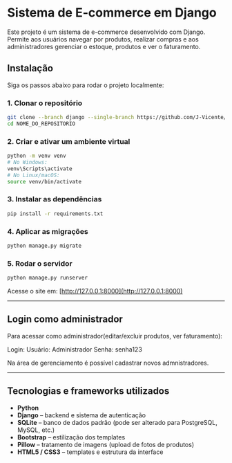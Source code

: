 
# Sistema de E-commerce em Django

Este projeto é um sistema de e-commerce desenvolvido com Django. Permite aos usuários navegar por produtos, realizar compras e aos administradores gerenciar o estoque, produtos e ver o faturamento.

## Instalação

Siga os passos abaixo para rodar o projeto localmente:

### 1. Clonar o repositório

```bash
git clone --branch django --single-branch https://github.com/J-Vicente/trilha-backend.git
cd NOME_DO_REPOSITORIO
```

### 2. Criar e ativar um ambiente virtual

```bash
python -m venv venv
# No Windows:
venv\Scripts\activate
# No Linux/macOS:
source venv/bin/activate
```

### 3. Instalar as dependências

```bash
pip install -r requirements.txt
```

### 4. Aplicar as migrações

```bash
python manage.py migrate
```

### 5. Rodar o servidor

```bash
python manage.py runserver
```

Acesse o site em: [http://127.0.0.1:8000](http://127.0.0.1:8000)

---

## Login como administrador

Para acessar como administrador(editar/excluir produtos, ver faturamento):

Login:
Usuário: Administrador
Senha: senha123

Na área de gerenciamento é possível cadastrar novos admnistradores.

---

## Tecnologias e frameworks utilizados

- **Python**
- **Django** – backend e sistema de autenticação
- **SQLite** – banco de dados padrão (pode ser alterado para PostgreSQL, MySQL, etc.)
- **Bootstrap** – estilização dos templates
- **Pillow** – tratamento de imagens (upload de fotos de produtos)
- **HTML5 / CSS3** – templates e estrutura da interface
